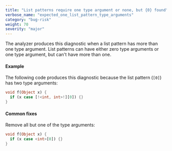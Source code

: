 ```yaml
---
title: "List patterns require one type argument or none, but {0} found"
verbose_name: "expected_one_list_pattern_type_arguments"
category: "bug-risk"
weight: 70
severity: "major"
---
```

The analyzer produces this diagnostic when a list pattern has more than
one type argument. List patterns can have either zero type arguments or
one type argument, but can't have more than one.

#### Example

The following code produces this diagnostic because the list pattern
(`[0]`) has two type arguments:

```dart
void f(Object x) {
  if (x case [!<int, int>!][0]) {}
}
```

#### Common fixes

Remove all but one of the type arguments:

```dart
void f(Object x) {
  if (x case <int>[0]) {}
}
```
